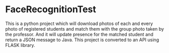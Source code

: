 # FaceRecognitionTest
This is a python project which will download photos of each and every photo of registered students and match them with the group photo taken
by the professor. And it will update presence for the matched student and return a JSON message to Java. This project is converted to an API
using FLASK library.
